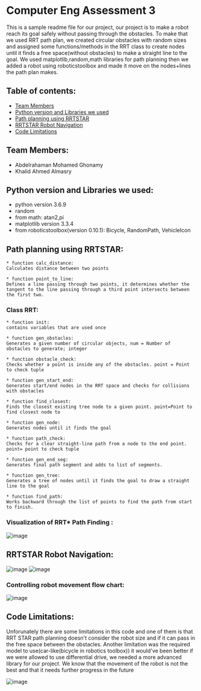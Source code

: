 # Computer Eng Assessment 3
This is a sample readme file for our project, our project is to make a robot reach its goal safely without passing through the obstacles. To make that we used RRT path plan, we created circular obstacles with random sizes and assigned some functions/methods in the RRT class to create nodes until it finds a free space(without obstacles) to make a straight line to the goal. We used matplotlib,random,math libraries for path planning then we added a robot using roboticstoolbox and made it move on the nodes+lines the path plan makes.

## Table of contents:
* [Team Members](#team-members)
* [Python version and Libraries we used](#python-version-and-libraries-we-used)
* [Path planning using RRTSTAR](#path-planning-using-rrtstar)
* [RRTSTAR Robot Navigation](#rrtstar-robot-navigation)
* [Code Limitations](#code-limitations)

## Team Members:
* Abdelrahaman Mohamed Ghonamy
* Khalid Ahmed Almasry

## Python version and Libraries we used:
* python version 3.6.9
* random
* from math: atan2,pi
* matplotlib version 3.3.4 
* from roboticstoolbox(version 0.10.1): Bicycle, RandomPath, VehicleIcon

## Path planning using RRTSTAR:
```
* function calc_distance:
Calculates distance between two points

* function point_to_line:
Defines a line passing through two points, it determines whether the tangent to the line passing through a third point intersects between the first two.
```
### Class RRT:
```
* function init:
contains variables that are used once

* function gen_obstacles:
Generates a given number of circular objects, num = Number of obstacles to generate; integer

* function obstacle_check: 
Checks whether a point is inside any of the obstacles. point = Point to check tuple

* function gen_start_end:
Generates start/end nodes in the RRT space and checks for collisions with obstacles

* function find_closest:
Finds the closest existing tree node to a given point. point=Point to find closest node to

* function gen_node:
Generates nodes until it finds the goal

* function path_check:
Checks for a clear straight-line path from a node to the end point. point= point to check tuple

* function gen_end_seg: 
Generates final path segment and adds to list of segments.

* function gen_tree:
Generates a tree of nodes until it finds the goal to draw a straight line to the goal

* function find_path:
Works backward through the list of points to find the path from start to finish.
```
### Visualization of RRT* Path Finding :
![image](https://user-images.githubusercontent.com/114488000/206672837-721498a7-f4e8-4ac8-a93e-75514b28df64.png)

## RRTSTAR Robot Navigation:
![image](https://user-images.githubusercontent.com/114488000/206672507-b934d52b-8eaf-409f-b91f-3f148f6ca0c2.png)
![image](https://user-images.githubusercontent.com/114488000/206672984-0bcb9327-531a-4084-8e58-22694f650bc5.png)

### Controlling robot movement flow chart:
![image](https://user-images.githubusercontent.com/114658809/206681734-0fd934cb-a860-4671-a006-203dcf3d7d23.png)


## Code Limitations:
Unforunately there are some limitations in this code and one of them is that RRT STAR path planning doesn't consider the robot size and if it can pass in the free space between the obstacles. Another limitation was the required model to use(car-like(bicycle in robotics toolbox)) it would've been better if we were allowed to use differential drive, we needed a more advanced library for our project. We know that the movement of the robot is not the best and that it needs further progress in the future

![image](https://user-images.githubusercontent.com/114658809/206684422-622023d4-d9dc-4716-a643-ab4ed49af4f9.png)
